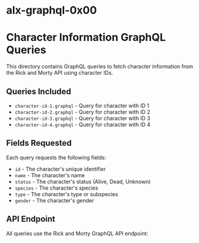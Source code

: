 # alx-graphql-0x00

# Character Information GraphQL Queries

This directory contains GraphQL queries to fetch character information from the Rick and Morty API using character IDs.

## Queries Included

- `character-id-1.graphql` - Query for character with ID 1
- `character-id-2.graphql` - Query for character with ID 2  
- `character-id-3.graphql` - Query for character with ID 3
- `character-id-4.graphql` - Query for character with ID 4

## Fields Requested

Each query requests the following fields:
- `id` - The character's unique identifier
- `name` - The character's name
- `status` - The character's status (Alive, Dead, Unknown)
- `species` - The character's species
- `type` - The character's type or subspecies
- `gender` - The character's gender

## API Endpoint

All queries use the Rick and Morty GraphQL API endpoint:
